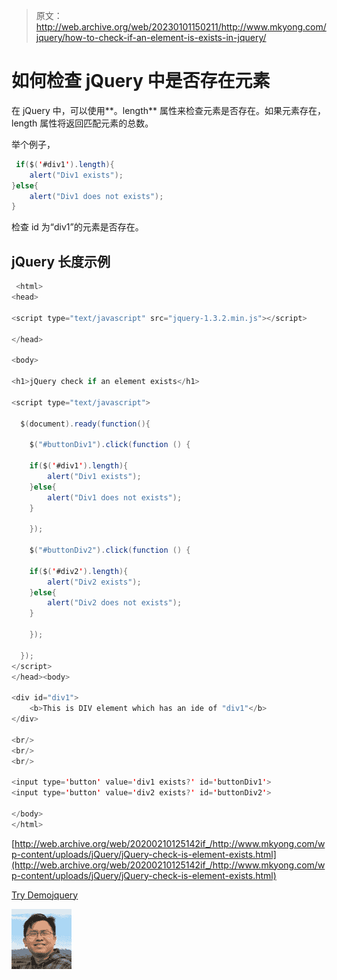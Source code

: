 > 原文：<http://web.archive.org/web/20230101150211/http://www.mkyong.com/jquery/how-to-check-if-an-element-is-exists-in-jquery/>

# 如何检查 jQuery 中是否存在元素

在 jQuery 中，可以使用**。length** 属性来检查元素是否存在。如果元素存在，length 属性将返回匹配元素的总数。

举个例子，

```java
 if($('#div1').length){
	alert("Div1 exists");
}else{
	alert("Div1 does not exists");
} 
```

检查 id 为“div1”的元素是否存在。

## jQuery 长度示例

```java
 <html>
<head>

<script type="text/javascript" src="jquery-1.3.2.min.js"></script>

</head>

<body>

<h1>jQuery check if an element exists</h1>

<script type="text/javascript">

  $(document).ready(function(){

    $("#buttonDiv1").click(function () {

	if($('#div1').length){
		alert("Div1 exists");
	}else{
		alert("Div1 does not exists");
	}

    });

    $("#buttonDiv2").click(function () {

	if($('#div2').length){
		alert("Div2 exists");
	}else{
		alert("Div2 does not exists");
	}

    });

  });
</script>
</head><body>

<div id="div1">
	<b>This is DIV element which has an ide of "div1"</b>
</div>

<br/>
<br/>
<br/>

<input type='button' value='div1 exists?' id='buttonDiv1'>
<input type='button' value='div2 exists?' id='buttonDiv2'>

</body>
</html> 
```

[http://web.archive.org/web/20200210125142if_/http://www.mkyong.com/wp-content/uploads/jQuery/jQuery-check-is-element-exists.html](http://web.archive.org/web/20200210125142if_/http://www.mkyong.com/wp-content/uploads/jQuery/jQuery-check-is-element-exists.html)

[Try Demo](http://web.archive.org/web/20200210125142/http://www.mkyong.com/wp-content/uploads/jQuery/jQuery-check-is-element-exists.html)[jquery](http://web.archive.org/web/20200210125142/https://mkyong.com/tag/jquery/)<input type="hidden" id="mkyong-current-postId" value="5070">



<noscript><img alt="author image" src="img/be422061d2d4f2a3263aac267f4522b4.png" srcset="http://web.archive.org/web/20200210125142im_/https://secure.gravatar.com/avatar/622c70d2908e68ecc070ca6754245bb2?s=192&amp;d=mm&amp;r=g 2x" class="avatar avatar-96 photo d-flex mr-3 rounded-circle" height="96" width="96" data-original-src="http://web.archive.org/web/20200210125142im_/https://secure.gravatar.com/avatar/622c70d2908e68ecc070ca6754245bb2?s=96&amp;d=mm&amp;r=g"/></noscript>





